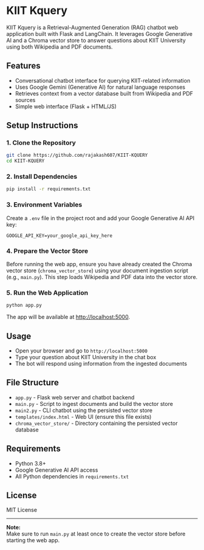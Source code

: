 # KIIT Kquery

KIIT Kquery is a Retrieval-Augmented Generation (RAG) chatbot web application built with Flask and LangChain. It leverages Google Generative AI and a Chroma vector store to answer questions about KIIT University using both Wikipedia and PDF documents.

## Features

- Conversational chatbot interface for querying KIIT-related information
- Uses Google Gemini (Generative AI) for natural language responses
- Retrieves context from a vector database built from Wikipedia and PDF sources
- Simple web interface (Flask + HTML/JS)

## Setup Instructions

### 1. Clone the Repository

```bash
git clone https://github.com/rajakash607/KIIT-KQUERY
cd KIIT-KQUERY
```

### 2. Install Dependencies

```bash
pip install -r requirements.txt
```

### 3. Environment Variables

Create a `.env` file in the project root and add your Google Generative AI API key:

```
GOOGLE_API_KEY=your_google_api_key_here
```

### 4. Prepare the Vector Store

Before running the web app, ensure you have already created the Chroma vector store (`chroma_vector_store`) using your document ingestion script (e.g., `main.py`). This step loads Wikipedia and PDF data into the vector store.

### 5. Run the Web Application

```bash
python app.py
```

The app will be available at [http://localhost:5000](http://localhost:5000).

## Usage

- Open your browser and go to `http://localhost:5000`
- Type your question about KIIT University in the chat box
- The bot will respond using information from the ingested documents

## File Structure

- `app.py` - Flask web server and chatbot backend
- `main.py` - Script to ingest documents and build the vector store
- `main2.py` - CLI chatbot using the persisted vector store
- `templates/index.html` - Web UI (ensure this file exists)
- `chroma_vector_store/` - Directory containing the persisted vector database

## Requirements

- Python 3.8+
- Google Generative AI API access
- All Python dependencies in `requirements.txt`

## License

MIT License

---

**Note:**  
Make sure to run `main.py` at least once to create the vector store before starting the web app.

